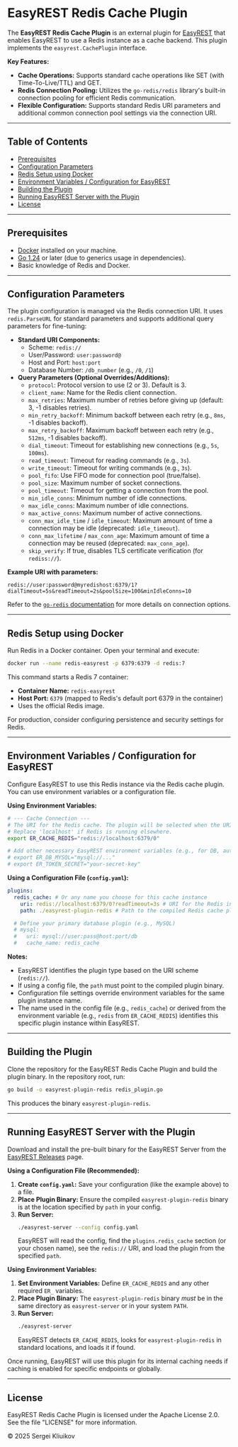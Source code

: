 # EasyREST Redis Cache Plugin

The **EasyREST Redis Cache Plugin** is an external plugin for [EasyREST](https://github.com/onegreyonewhite/easyrest) that enables EasyREST to use a Redis instance as a cache backend. This plugin implements the `easyrest.CachePlugin` interface.

**Key Features:**

- **Cache Operations:** Supports standard cache operations like SET (with Time-To-Live/TTL) and GET.
- **Redis Connection Pooling:** Utilizes the `go-redis/redis` library's built-in connection pooling for efficient Redis communication.
- **Flexible Configuration:** Supports standard Redis URI parameters and additional common connection pool settings via the connection URI.

---

## Table of Contents

- [Prerequisites](#prerequisites)
- [Configuration Parameters](#configuration-parameters)
- [Redis Setup using Docker](#redis-setup-using-docker)
- [Environment Variables / Configuration for EasyREST](#environment-variables--configuration-for-easyrest)
- [Building the Plugin](#building-the-plugin)
- [Running EasyREST Server with the Plugin](#running-easyrest-server-with-the-plugin)
- [License](#license)

---

## Prerequisites

- [Docker](https://www.docker.com) installed on your machine.
- [Go 1.24](https://golang.org/dl/) or later (due to generics usage in dependencies).
- Basic knowledge of Redis and Docker.

---

## Configuration Parameters

The plugin configuration is managed via the Redis connection URI. It uses `redis.ParseURL` for standard parameters and supports additional query parameters for fine-tuning:

- **Standard URI Components:**
  - Scheme: `redis://`
  - User/Password: `user:password@`
  - Host and Port: `host:port`
  - Database Number: `/db_number` (e.g., `/0`, `/1`)
- **Query Parameters (Optional Overrides/Additions):**
  - `protocol`: Protocol version to use (2 or 3). Default is 3.
  - `client_name`: Name for the Redis client connection.
  - `max_retries`: Maximum number of retries before giving up (default: 3, -1 disables retries).
  - `min_retry_backoff`: Minimum backoff between each retry (e.g., `8ms`, -1 disables backoff).
  - `max_retry_backoff`: Maximum backoff between each retry (e.g., `512ms`, -1 disables backoff).
  - `dial_timeout`: Timeout for establishing new connections (e.g., `5s`, `100ms`).
  - `read_timeout`: Timeout for reading commands (e.g., `3s`).
  - `write_timeout`: Timeout for writing commands (e.g., `3s`).
  - `pool_fifo`: Use FIFO mode for connection pool (true/false).
  - `pool_size`: Maximum number of socket connections.
  - `pool_timeout`: Timeout for getting a connection from the pool.
  - `min_idle_conns`: Minimum number of idle connections.
  - `max_idle_conns`: Maximum number of idle connections.
  - `max_active_conns`: Maximum number of active connections.
  - `conn_max_idle_time` / `idle_timeout`: Maximum amount of time a connection may be idle (deprecated: `idle_timeout`).
  - `conn_max_lifetime` / `max_conn_age`: Maximum amount of time a connection may be reused (deprecated: `max_conn_age`).
  - `skip_verify`: If true, disables TLS certificate verification (for `rediss://`).

**Example URI with parameters:**

```
redis://user:password@myredishost:6379/1?dialTimeout=5s&readTimeout=2s&poolSize=100&minIdleConns=10
```

Refer to the [`go-redis` documentation](https://redis.uptrace.dev/guide/go-redis-option.html) for more details on connection options.

---

## Redis Setup using Docker

Run Redis in a Docker container. Open your terminal and execute:

```bash
docker run --name redis-easyrest -p 6379:6379 -d redis:7
```

This command starts a Redis 7 container:

- **Container Name:** `redis-easyrest`
- **Host Port:** `6379` (mapped to Redis's default port 6379 in the container)
- Uses the official Redis image.

For production, consider configuring persistence and security settings for Redis.

---

## Environment Variables / Configuration for EasyREST

Configure EasyREST to use this Redis instance via the Redis cache plugin. You can use environment variables or a configuration file.

**Using Environment Variables:**

```bash
# --- Cache Connection --- 
# The URI for the Redis cache. The plugin will be selected when the URI scheme is 'redis://'.
# Replace 'localhost' if Redis is running elsewhere.
export ER_CACHE_REDIS="redis://localhost:6379/0"

# Add other necessary EasyREST environment variables (e.g., for DB, auth)
# export ER_DB_MYSQL="mysql://..."
# export ER_TOKEN_SECRET="your-secret-key"
```

**Using a Configuration File (`config.yaml`):**

```yaml
plugins:
  redis_cache: # Or any name you choose for this cache instance
    uri: redis://localhost:6379/0?readTimeout=3s # URI for the Redis instance
    path: ./easyrest-plugin-redis # Path to the compiled Redis cache plugin binary

  # Define your primary database plugin (e.g., MySQL)
  # mysql:
  #   uri: mysql://user:pass@host:port/db
  #   cache_name: redis_cache
```

**Notes:**

- EasyREST identifies the plugin type based on the URI scheme (`redis://`).
- If using a config file, the `path` must point to the compiled plugin binary.
- Configuration file settings override environment variables for the same plugin instance name.
- The name used in the config file (e.g., `redis_cache`) or derived from the environment variable (e.g., `redis` from `ER_CACHE_REDIS`) identifies this specific plugin instance within EasyREST.

---

## Building the Plugin

Clone the repository for the EasyREST Redis Cache Plugin and build the plugin binary. In the repository root, run:

```bash
go build -o easyrest-plugin-redis redis_plugin.go
```

This produces the binary `easyrest-plugin-redis`.

---

## Running EasyREST Server with the Plugin

Download and install the pre-built binary for the EasyREST Server from the [EasyREST Releases](https://github.com/onegreyonewhite/easyrest/releases) page.

**Using a Configuration File (Recommended):**

1. **Create `config.yaml`:** Save your configuration (like the example above) to a file.
2. **Place Plugin Binary:** Ensure the compiled `easyrest-plugin-redis` binary is at the location specified by `path` in your config.
3. **Run Server:**
   ```bash
   ./easyrest-server --config config.yaml
   ```
   EasyREST will read the config, find the `plugins.redis_cache` section (or your chosen name), see the `redis://` URI, and load the plugin from the specified `path`.

**Using Environment Variables:**

1. **Set Environment Variables:** Define `ER_CACHE_REDIS` and any other required `ER_` variables.
2. **Place Plugin Binary:** The `easyrest-plugin-redis` binary *must* be in the same directory as `easyrest-server` or in your system `PATH`.
3. **Run Server:**
   ```bash
   ./easyrest-server
   ```
   EasyREST detects `ER_CACHE_REDIS`, looks for `easyrest-plugin-redis` in standard locations, and loads it if found.

Once running, EasyREST will use this plugin for its internal caching needs if caching is enabled for specific endpoints or globally.

---

## License

EasyREST Redis Cache Plugin is licensed under the Apache License 2.0.
See the file "LICENSE" for more information.

© 2025 Sergei Kliuikov
